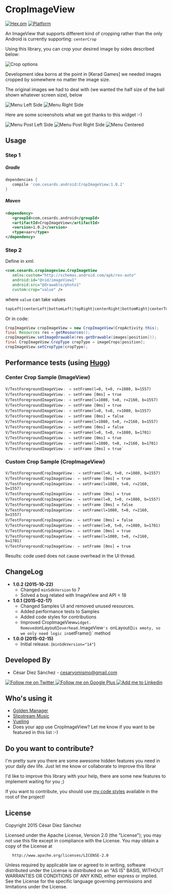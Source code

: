 CropImageView
=============
[![Hex.pm](https://img.shields.io/hexpm/l/plug.svg)](http://www.apache.org/licenses/LICENSE-2.0) [![Platform](https://img.shields.io/badge/platform-android-green.svg)](http://developer.android.com/index.html)


An ImageView that supports different kind of cropping rather than the only Android is currently supporting: `centerCrop`

Using this library, you can crop your desired image by sides described below:

![Crop options](https://github.com/cesards/CropImageView/blob/master/art/cropping.png)

Development idea borns at the point in [Kerad Games] we needed images cropped by somewhere no matter the image size.

The original images we had to deal with (we wanted the half size of the ball shown whatever screen size), below

![Menu Left Side](https://github.com/cesards/CropImageView/blob/master/art/slide_menu_left.jpg)
![Menu Right Side](https://github.com/cesards/CropImageView/blob/master/art/slide_menu_right.jpg)

Here are some screenshots what we got thanks to this widget :-)

![Menu Post Left Side](https://github.com/cesards/CropImageView/blob/master/art/crop_menu_1.png)
![Menu Post Right Side](https://github.com/cesards/CropImageView/blob/master/art/crop_menu_2.png)
![Menu Centered](https://github.com/cesards/CropImageView/blob/master/art/crop_menu_3.png)

Usage
-----
### Step 1
##### Gradle
```groovy
dependencies {
   compile 'com.cesards.android:CropImageView:1.0.2'
}
```
##### Maven
```xml
<dependency>
   <groupId>com.cesards.android</groupId>
   <artifactId>CropImageView</artifactId>
   <version>1.0.2</version>
   <type>aar</type>
</dependency>
```
### Step 2
Define in xml:
```xml
<com.cesards.cropimageview.CropImageView
   xmlns:custom="http://schemas.android.com/apk/res-auto"
   android:id="@+id/imageView1"
   android:src="@drawable/photo1"
   custom:crop="value" />
```
where `value` can take values
```xml
topLeft|centerLeft|bottomLeft|topRight|centerRight|bottomRight|centerTop|centerBottom
```
Or in code:
```java
CropImageView cropImageView = new CropImageView(CropActivity.this);
final Resources res = getResources();
cropImageView.setImageDrawable(res.getDrawable(images[position]));
final CropImageView.CropType cropType = imageCrops[position];
cropImageView.setCropType(cropType);
```
Performance tests (using [Hugo](https://github.com/jakeWharton/hugo))
---------

### Center Crop Sample (ImageView)
```
V/TestForegroundImageView﹕ ⇢ setFrame(l=0, t=0, r=1080, b=1557)
V/TestForegroundImageView﹕ ⇠ setFrame [0ms] = true
V/TestForegroundImageView﹕ ⇢ setFrame(l=1080, t=0, r=2160, b=1557)
V/TestForegroundImageView﹕ ⇠ setFrame [0ms] = true
V/TestForegroundImageView﹕ ⇢ setFrame(l=0, t=0, r=1080, b=1557)
V/TestForegroundImageView﹕ ⇠ setFrame [0ms] = false
V/TestForegroundImageView﹕ ⇢ setFrame(l=1080, t=0, r=2160, b=1557)
V/TestForegroundImageView﹕ ⇠ setFrame [0ms] = false
V/TestForegroundImageView﹕ ⇢ setFrame(l=0, t=0, r=1080, b=1701)
V/TestForegroundImageView﹕ ⇠ setFrame [0ms] = true
V/TestForegroundImageView﹕ ⇢ setFrame(l=1080, t=0, r=2160, b=1701)
V/TestForegroundImageView﹕ ⇠ setFrame [0ms] = true`
```

### Custom Crop Sample (CropImageView)
```
V/TestForegroundCropImageView﹕ ⇢ setFrame(l=0, t=0, r=1080, b=1557)
V/TestForegroundCropImageView﹕ ⇠ setFrame [0ms] = true
V/TestForegroundCropImageView﹕ ⇢ setFrame(l=1080, t=0, r=2160, b=1557)
V/TestForegroundCropImageView﹕ ⇠ setFrame [0ms] = true
V/TestForegroundCropImageView﹕ ⇢ setFrame(l=0, t=0, r=1080, b=1557)
V/TestForegroundCropImageView﹕ ⇠ setFrame [0ms] = false
V/TestForegroundCropImageView﹕ ⇢ setFrame(l=1080, t=0, r=2160, b=1557)
V/TestForegroundCropImageView﹕ ⇠ setFrame [0ms] = false
V/TestForegroundCropImageView﹕ ⇢ setFrame(l=0, t=0, r=1080, b=1701)
V/TestForegroundCropImageView﹕ ⇠ setFrame [0ms] = true
V/TestForegroundCropImageView﹕ ⇢ setFrame(l=1080, t=0, r=2160, b=1701)
V/TestForegroundCropImageView﹕ ⇠ setFrame [0ms] = true
```
Results: code used does not cause overhead in the UI thread.

ChangeLog
---------
* __1.0.2 (2015-10-22)__
  * Changed `minSdkVersion` to 7
  * Solved a bug related with ImageView and API < 18
* __1.0.1 (2015-02-17)__
  * Changed Samples UI and removed unused resources.
  * Added performance tests to Samples
  * Added code styles for contributions
  * Improved CropImageView` widget. Removed `onLayout()` overhead. `ImageView`'s `onLayout()` is emoty, so we only need logic in `setFrame()` method
* __1.0.0 (2015-02-15)__
  * Initial release. (```minSdkVersion="14"```)

Developed By
------------
* César Díez Sánchez - <cesaryomismo@gmail.com>

<a href="https://twitter.com/menorking">
  <img alt="Follow me on Twitter" src="http://imageshack.us/a/img812/3923/smallth.png" />
</a>
<a href="https://plus.google.com/115273462230054581675">
  <img alt="Follow me on Google Plus" src="http://imageshack.us/a/img203/4712/smallg.png" />
</a>
<a href="http://www.linkedin.com/in/cesardiezsanchez">
  <img alt="Add me to Linkedin" src="http://imageshack.us/a/img41/7877/smallld.png" />
</a>

Who's using it
--------------
* [Golden Manager](https://play.google.com/store/apps/details?id=com.keradgames.goldenmanager)
* [Slipstream Music](https://play.google.com/store/apps/details?id=com.cypher.slipstream&hl=en)
* [Vueling](https://play.google.com/store/apps/details?id=com.mo2o.vueling)
* Does your app use CropImageView? Let me know if you want to be featured in this list :-)

Do you want to contribute?
--------------------------
I'm pretty sure you there are some awesome hidden features you need in your daily dev life. Just let me know or collaborate to improve this librar

I'd like to improve this library with your help, there are some new features to implement waiting for you ;)

If you want to contribute, you should use [my code styles](https://github.com/cesards/CropImageView/blob/master/codestyles_DogmaLabs.xml) available in the root of the project!

License
---------

   Copyright 2015 César Díez Sánchez

   Licensed under the Apache License, Version 2.0 (the "License");
   you may not use this file except in compliance with the License.
   You may obtain a copy of the License at

       http://www.apache.org/licenses/LICENSE-2.0

   Unless required by applicable law or agreed to in writing, software
   distributed under the License is distributed on an "AS IS" BASIS,
   WITHOUT WARRANTIES OR CONDITIONS OF ANY KIND, either express or implied.
   See the License for the specific language governing permissions and
   limitations under the License.
